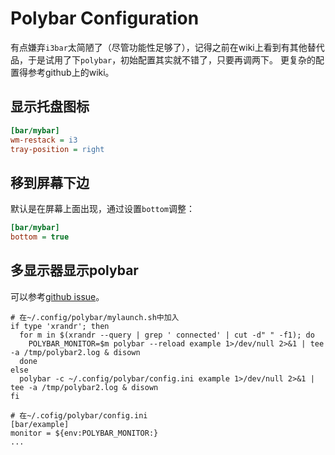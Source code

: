 # Polybar Configuration
有点嫌弃`i3bar`太简陋了（尽管功能性足够了），记得之前在wiki上看到有其他替代品，于是试用了下`polybar`，初始配置其实就不错了，只要再调两下。
更复杂的配置得参考github上的wiki。

## 显示托盘图标
```ini
[bar/mybar]
wm-restack = i3
tray-position = right
```

## 移到屏幕下边
默认是在屏幕上面出现，通过设置`bottom`调整：
```ini
[bar/mybar]
bottom = true
```

## 多显示器显示polybar
可以参考[github issue](https://github.com/polybar/polybar/issues/763#issuecomment-331604987)。
```shell
# 在~/.config/polybar/mylaunch.sh中加入
if type 'xrandr'; then
  for m in $(xrandr --query | grep ' connected' | cut -d" " -f1); do
    POLYBAR_MONITOR=$m polybar --reload example 1>/dev/null 2>&1 | tee -a /tmp/polybar2.log & disown
  done
else
  polybar -c ~/.config/polybar/config.ini example 1>/dev/null 2>&1 | tee -a /tmp/polybar2.log & disown
fi

# 在~/.cofig/polybar/config.ini
[bar/example]
monitor = ${env:POLYBAR_MONITOR:}
...
```
